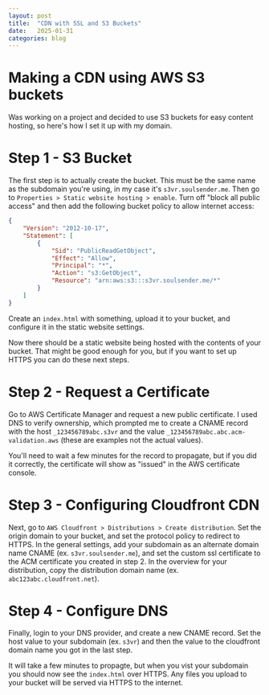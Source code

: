 ```yaml
---
layout: post
title:  "CDN with SSL and S3 Buckets"
date:   2025-01-31
categories: blog
---
```


# Making a CDN using AWS S3 buckets
Was working on a project and decided to use S3 buckets for easy content hosting, so here's how I set it up with my domain.

# Step 1 - S3 Bucket
The first step is to actually create the bucket. This must be the same name as the subdomain you're using, in my case it's `s3vr.soulsender.me`. Then go to `Properties > Static website hosting > enable`. Turn off "block all public access" and then add the following bucket policy to allow internet access:
```json
{
    "Version": "2012-10-17",
    "Statement": [
        {
            "Sid": "PublicReadGetObject",
            "Effect": "Allow",
            "Principal": "*",
            "Action": "s3:GetObject",
            "Resource": "arn:aws:s3:::s3vr.soulsender.me/*"
        }
    ]
}
```
Create an `index.html` with something, upload it to your bucket, and configure it in the static website settings.

Now there should be a static website being hosted with the contents of your bucket. That might be good enough for you, but if you want to set up HTTPS you can do these next steps.

# Step 2 - Request a Certificate
Go to AWS Certificate Manager and request a new public certificate. I used DNS to verify ownership, which prompted me to create a CNAME record with the host `_123456789abc.s3vr` and the value `_123456789abc.abc.acm-validation.aws` (these are examples not the actual values).

You'll need to wait a few minutes for the record to propagate, but if you did it correctly, the certificate will show as "issued" in the AWS certificate console.

# Step 3 - Configuring Cloudfront CDN
Next, go to `AWS Cloudfront > Distributions > Create distribution`. Set the origin domain to your bucket, and set the protocol policy to redirect to HTTPS. In the general settings, add your subdomain as an alternate domain name CNAME (ex. `s3vr.soulsender.me`), and set the custom ssl certificate to the ACM certificate you created in step 2. In the overview for your distribution, copy the distribution domain name (ex. `abc123abc.cloudfront.net`).

# Step 4 - Configure DNS
Finally, login to your DNS provider, and create a new CNAME record. Set the host value to your subdomain (ex. `s3vr`) and then the value to the cloudfront domain name you got in the last step. 

It will take a few minutes to propagte, but when you vist your subdomain you should now see the `index.html` over HTTPS. Any files you upload to your bucket will be served via HTTPS to the internet.
